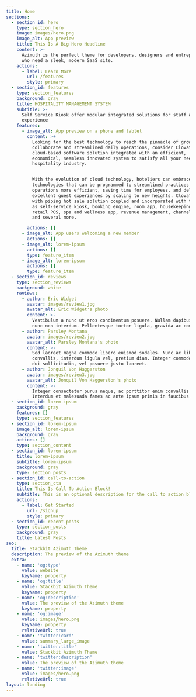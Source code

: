 ```yaml
---
title: Home
sections:
  - section_id: hero
    type: section_hero
    image: images/hero.png
    image_alt: App preview
    title: This Is A Big Hero Headline
    content: >-
      Azimuth is the perfect theme for developers, designers and entrepreneurs
      who need a sleek, modern SaaS site.
    actions:
      - label: Learn More
        url: /features
        style: primary
  - section_id: features
    type: section_features
    background: gray
    title: HOSPITALITY MANAGEMENT SYSTEM
    subtitle: >-
      Self Service Kiosk offer modular integrated solutions for staff and guest
      experience
    features:
      - image_alt: App preview on a phone and tablet
        content: >+
          Looking for the best technology to reach the pinnacle of growth to
          collaborate and streamlined daily operations, consider Clovatel, a
          cloud-based software solution integrated with an efficient,
          economical, seamless innovated system to satisfy all your needs in the
          hospitality industry.


          With the evolution of cloud technology, hoteliers can embrace
          technologies that can be programmed to streamlined practices making
          operations more efficient, saving time for employees, and delivering
          excellent guest experiences by scaling to new heights. Clovatel comes
          with piping hot sale solution coupled and incorporated with tools such
          as self-service kiosk, booking engine, room app, housekeeping appends
          retail POS, spa and wellness app, revenue management, channel manager
          and several more.

        actions: []
      - image_alt: App users welcoming a new member
        actions: []
      - image_alt: lorem-ipsum
        actions: []
        type: feature_item
      - image_alt: lorem-ipsum
        actions: []
        type: feature_item
  - section_id: reviews
    type: section_reviews
    background: white
    reviews:
      - author: Eric Widget
        avatar: images/review1.jpg
        avatar_alt: Eric Widget's photo
        content: >-
          Vestibulum a nunc ut eros condimentum posuere. Nullam dapibus quis
          nunc non interdum. Pellentesque tortor ligula, gravida ac commodo eu.
      - author: Parsley Montana
        avatar: images/review2.jpg
        avatar_alt: Parsley Montana's photo
        content: >-
          Sed laoreet magna commodo libero euismod sodales. Nunc ac libero
          convallis, interdum ligula vel, pretium diam. Integer commodo sem at
          dui sollicitudin, vel posuere justo laoreet.
      - author: Jonquil Von Haggerston
        avatar: images/review3.jpg
        avatar_alt: Jonquil Von Haggerston's photo
        content: >-
          Integer consectetur purus neque, ac porttitor enim convallis vitae.
          Interdum et malesuada fames ac ante ipsum primis in faucibus.
  - section_id: lorem-ipsum
    background: gray
    features: []
    type: section_features
  - section_id: lorem-ipsum
    image_alt: lorem-ipsum
    background: gray
    actions: []
    type: section_content
  - section_id: lorem-ipsum
    title: lorem-ipsum
    subtitle: lorem-ipsum
    background: gray
    type: section_posts
  - section_id: call-to-action
    type: section_cta
    title: This Is Call To Action Block!
    subtitle: This is an optional description for the call to action block.
    actions:
      - label: Get Started
        url: /signup
        style: primary
  - section_id: recent-posts
    type: section_posts
    background: gray
    title: Latest Posts
seo:
  title: Stackbit Azimuth Theme
  description: The preview of the Azimuth theme
  extra:
    - name: 'og:type'
      value: website
      keyName: property
    - name: 'og:title'
      value: Stackbit Azimuth Theme
      keyName: property
    - name: 'og:description'
      value: The preview of the Azimuth theme
      keyName: property
    - name: 'og:image'
      value: images/hero.png
      keyName: property
      relativeUrl: true
    - name: 'twitter:card'
      value: summary_large_image
    - name: 'twitter:title'
      value: Stackbit Azimuth Theme
    - name: 'twitter:description'
      value: The preview of the Azimuth theme
    - name: 'twitter:image'
      value: images/hero.png
      relativeUrl: true
layout: landing
---
```

